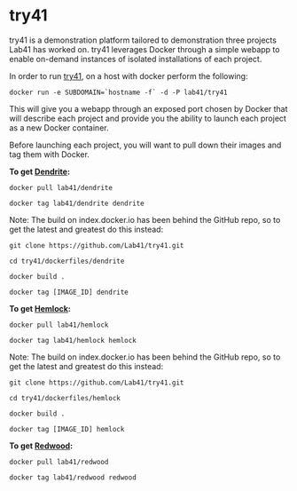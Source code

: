 try41
==============

try41 is a demonstration platform tailored to demonstration three projects Lab41 has worked on.  try41 leverages Docker through a simple webapp to enable on-demand instances of isolated installations of each project.

In order to run [try41](https://github.com/Lab41/try41), on a host with docker perform the following:

```
docker run -e SUBDOMAIN=`hostname -f` -d -P lab41/try41
```

This will give you a webapp through an exposed port chosen by Docker that will describe each project and provide you the ability to launch each project as a new Docker container.

Before launching each project, you will want to pull down their images and tag them with Docker.

**To get [Dendrite](https://github.com/Lab41/Dendrite):**
```
docker pull lab41/dendrite

docker tag lab41/dendrite dendrite
```

Note: The build on index.docker.io has been behind the GitHub repo, so to get the latest and greatest do this instead:

```
git clone https://github.com/Lab41/try41.git

cd try41/dockerfiles/dendrite

docker build .

docker tag [IMAGE_ID] dendrite
```

**To get [Hemlock](https://github.com/Lab41/Hemlock):**
```
docker pull lab41/hemlock

docker tag lab41/hemlock hemlock
```

Note: The build on index.docker.io has been behind the GitHub repo, so to get the latest and greatest do this instead:

```
git clone https://github.com/Lab41/try41.git

cd try41/dockerfiles/hemlock

docker build .

docker tag [IMAGE_ID] hemlock
```

**To get [Redwood](https://github.com/Lab41/Redwood):**
```
docker pull lab41/redwood

docker tag lab41/redwood redwood
```
